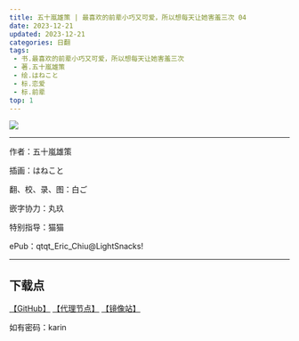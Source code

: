 ```yaml
---
title: 五十嵐雄策 | 最喜欢的前辈小巧又可爱，所以想每天让她害羞三次 04
date: 2023-12-21
updated: 2023-12-21
categories: 日翻
tags: 
 - 书.最喜欢的前辈小巧又可爱，所以想每天让她害羞三次
 - 著.五十嵐雄策
 - 绘.はねこと
 - 标.恋爱
 - 标.前辈
top: 1
---
```


![](https://mirror.ghproxy.com/https://raw.githubusercontent.com/qtqtEricChiu/LightSnacks/master/pages/source/23/12/21/karin/cover.jpg)

---

作者：五十嵐雄策

插画：はねこと



翻、校、录、图：白ご

嵌字协力：丸玖

特别指导：猫猫

ePub：qtqt_Eric_Chiu@LightSnacks!

---

## 下载点

[【GitHub】](https://raw.githubusercontent.com/qtqtEricChiu/LightSnacks/master/pages/source/23/12/21/karin/%5B%E4%BA%94%E5%8D%81%E5%B5%90%E9%9B%84%E7%AD%96%5D.%E6%9C%80%E5%96%9C%E6%AC%A2%E7%9A%84%E5%89%8D%E8%BE%88%E5%B0%8F%E5%B7%A7%E5%8F%88%E5%8F%AF%E7%88%B1%EF%BC%8C%E6%89%80%E4%BB%A5%E6%83%B3%E6%AF%8F%E5%A4%A9%E8%AE%A9%E5%A5%B9%E5%AE%B3%E7%BE%9E%E4%B8%89%E6%AC%A1.%5B04%5D.epub) [【代理节点】](https://mirror.ghproxy.com/https://github.com/qtqtEricChiu/LightSnacks/raw/master/pages/source/23/12/21/karin/%5B%E4%BA%94%E5%8D%81%E5%B5%90%E9%9B%84%E7%AD%96%5D.%E6%9C%80%E5%96%9C%E6%AC%A2%E7%9A%84%E5%89%8D%E8%BE%88%E5%B0%8F%E5%B7%A7%E5%8F%88%E5%8F%AF%E7%88%B1%EF%BC%8C%E6%89%80%E4%BB%A5%E6%83%B3%E6%AF%8F%E5%A4%A9%E8%AE%A9%E5%A5%B9%E5%AE%B3%E7%BE%9E%E4%B8%89%E6%AC%A1.%5B04%5D.epub) [【镜像站】](https://raw.nuaa.cf/qtqtEricChiu/LightSnacks/master/pages/source/23/12/21/karin/%5B%E4%BA%94%E5%8D%81%E5%B5%90%E9%9B%84%E7%AD%96%5D.%E6%9C%80%E5%96%9C%E6%AC%A2%E7%9A%84%E5%89%8D%E8%BE%88%E5%B0%8F%E5%B7%A7%E5%8F%88%E5%8F%AF%E7%88%B1%EF%BC%8C%E6%89%80%E4%BB%A5%E6%83%B3%E6%AF%8F%E5%A4%A9%E8%AE%A9%E5%A5%B9%E5%AE%B3%E7%BE%9E%E4%B8%89%E6%AC%A1.%5B04%5D.epub)

如有密码：karin